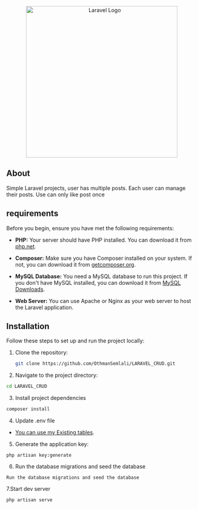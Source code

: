 <p align="center"><a href="https://laravel.com" target="_blank"><img src="https://raw.githubusercontent.com/laravel/art/master/logo-lockup/5%20SVG/2%20CMYK/1%20Full%20Color/laravel-logolockup-cmyk-red.svg" width="400" alt="Laravel Logo"></a></p>

## About

Simple Laravel projects, user has multiple posts. Each user can manage their posts. Use can only like post once

## requirements

Before you begin, ensure you have met the following requirements:

-   **PHP:** Your server should have PHP installed. You can download it from [php.net](https://www.php.net/).

-   **Composer:** Make sure you have Composer installed on your system. If not, you can download it from [getcomposer.org](https://getcomposer.org/).

-   **MySQL Database:** You need a MySQL database to run this project. If you don't have MySQL installed, you can download it from [MySQL Downloads](https://dev.mysql.com/downloads/).

-   **Web Server:** You can use Apache or Nginx as your web server to host the Laravel application.

## Installation

Follow these steps to set up and run the project locally:

1. Clone the repository:

    ```bash
    git clone https://github.com/OthmanSemlali/LARAVEL_CRUD.git
    ```

2. Navigate to the project directory:

```bash
cd LARAVEL_CRUD

```

3. Install project dependencies

```bash
composer install
```
4. Update .env file
-   [You can use my Existing tables](https://github.com/OthmanSemlali/LARAVEL_CRUD/blob/main/laravel_crud.sql).

5. Generate the application key:
```
php artisan key:generate
```

6. Run the database migrations and seed the database
```
Run the database migrations and seed the database
```

7.Start dev server
```
php artisan serve
```
